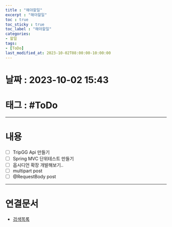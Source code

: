 ```yaml
---
title : "해야할일"
excerpt : "해야할일"
toc : true
toc_sticky : true
toc_label : "해야할일"
categories:
- 할일
tags:
- [ToDo]
last_modified_at: 2023-10-02T08:00:00-10:00:00
---
```


# 날짜 : 2023-10-02 15:43

# 태그 : #ToDo
---

# 내용
- [ ] TripGG Api 만들기
- [ ] Spring MVC 단위테스트 만들기
- [ ] 옵시디언 확장 개발해보기..
- [ ] multipart post
- [ ] @RequestBody post

---

# 연결문서
- [검색목록](../../할일/할일-검색목록)
